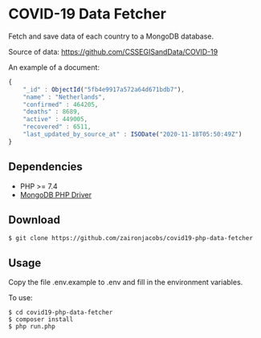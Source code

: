 COVID-19 Data Fetcher
=================

Fetch and save data of each country to a MongoDB database. 

Source of data: https://github.com/CSSEGISandData/COVID-19

An example of a document:

```javascript
{
	"_id" : ObjectId("5fb4e9917a572a64d671bdb7"),
	"name" : "Netherlands",
	"confirmed" : 464205,
	"deaths" : 8689,
	"active" : 449005,
	"recovered" : 6511,
	"last_updated_by_source_at" : ISODate("2020-11-18T05:50:49Z")
}
```

## Dependencies
- PHP >= 7.4
- [MongoDB PHP Driver](https://pecl.php.net/package/mongodb)

## Download
```console
$ git clone https://github.com/zaironjacobs/covid19-php-data-fetcher
```

## Usage

Copy the file .env.example to .env and fill in the environment variables.

To use:
```console
$ cd covid19-php-data-fetcher
$ composer install
$ php run.php
```